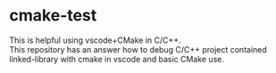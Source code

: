 # cmake-test

This is helpful using vscode+CMake in C/C++.  
This repository has an answer how to debug C/C++ project contained linked-library with cmake in vscode and basic CMake use.
